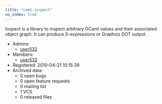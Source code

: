 ```yaml
---
title: "caml-inspect"
no_index: true
---
```


Inspect is a library to inspect arbitrary OCaml values and their
associated object graph. It can produce S-expressions or Graphviz DOT output.


* Admins:
  * [user532](/users/user532)
* Members:
  * [user532](/users/user532)
* Registered: 2010-04-21 10:15:39
* Archived data:
  * 0 open bugs
  * 0 open feature requests
  * 0 mailing list
  * 1 VCS
  * 0 released files
